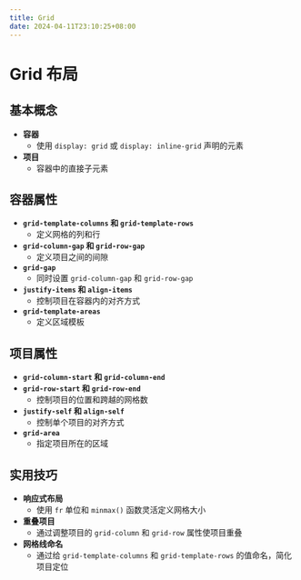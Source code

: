 ```yaml
---
title: Grid
date: 2024-04-11T23:10:25+08:00
---
```

# Grid 布局

## 基本概念

- **容器**
  - 使用 `display: grid` 或 `display: inline-grid` 声明的元素
- **项目**
  - 容器中的直接子元素

## 容器属性

- **`grid-template-columns` 和 `grid-template-rows`**
  - 定义网格的列和行
- **`grid-column-gap` 和 `grid-row-gap`**
  - 定义项目之间的间隙
- **`grid-gap`**
  - 同时设置 `grid-column-gap` 和 `grid-row-gap`
- **`justify-items` 和 `align-items`**
  - 控制项目在容器内的对齐方式
- **`grid-template-areas`**
  - 定义区域模板

## 项目属性

- **`grid-column-start` 和 `grid-column-end`**
- **`grid-row-start` 和 `grid-row-end`**
  - 控制项目的位置和跨越的网格数
- **`justify-self` 和 `align-self`**
  - 控制单个项目的对齐方式
- **`grid-area`**
  - 指定项目所在的区域

## 实用技巧

- **响应式布局**
  - 使用 `fr` 单位和 `minmax()` 函数灵活定义网格大小
- **重叠项目**
  - 通过调整项目的 `grid-column` 和 `grid-row` 属性使项目重叠
- **网格线命名**
  - 通过给 `grid-template-columns` 和 `grid-template-rows` 的值命名，简化项目定位